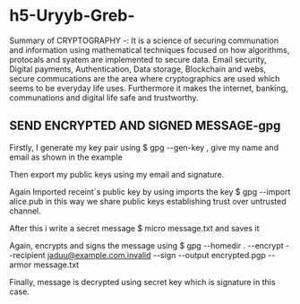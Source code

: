 # h5-Uryyb-Greb-

Summary of CRYPTOGRAPHY -: It is a science of securing communation and information using mathematical techniques focused on how algorithms, protocals and syatem are implemented to secure data. Email security, Digital payments, Authentication, Data storage, Blockchain and webs, secure commucations are the area where cryptographics are used which seems to be everyday life uses. Furthermore it makes the internet, banking, communations and digital life safe and trustworthy. 

## SEND ENCRYPTED AND SIGNED MESSAGE-gpg

Firstly, I generate my key pair using $ gpg --gen-key , give my name and email as shown in the example

Then export my public keys using my email and signature. 

Again Imported receint´s public key by using  imports the key $ gpg --import alice.pub in this way we share public keys establishing trust over untrusted channel.

After this i write a secret message  $ micro message.txt and saves it

Again, encrypts and signs the message using $ gpg --homedir . --encrypt --recipient jaduu@example.com.invalid --sign --output encrypted.pgp --armor message.txt

Finally, message is decrypted using secret key which is signature in this case.
